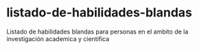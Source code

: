 # listado-de-habilidades-blandas
Listado de habilidades blandas para personas en el ambito de la investigación academica y cientifica
